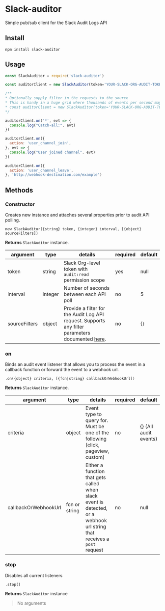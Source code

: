# Slack-auditor
Simple pub/sub client for the Slack Audit Logs API

## Install
`npm install slack-auditor`

## Usage

```javascript
const SlackAuditor = require('slack-auditor')

const auditorClient = new SlackAuditor(token='YOUR-SLACK-ORG-AUDIT-TOKEN', interval=5)

/**
* Optionally supply filter in the requests to the source
* This is handy in a huge grid where thousands of events per second may exceed the API return limit (unlikely with filter)
* const auditorClient = new SlackAuditor(token='YOUR-SLACK-ORG-AUDIT-TOKEN', interval=5, sourceFilters={action: 'user_channel_join'})
*/

auditorClient.on('*', evt => {
  console.log("Catch-all:", evt)
})

auditorClient.on({
  action: 'user_channel_join',
}, evt => {
  console.log("User joined channel", evt)
})

auditorClient.on({
  action: 'user_channel_leave',
}, 'http://webhook-destination.com/example')
```

## Methods

### Constructor
Creates new instance and attaches several properties prior to audit API polling. 

```
new SlackAuditor({string} token, {integer} interval, [{object} sourceFilters])
```
**Returns** ```SlackAuditor``` instance.

| argument | type   | details                                            | required | default |
|-----------|--------|----------------------------------------------------|----------|---------|
| token       | string | Slack Org-level token with `audit:read` permission scope | yes      |     null    |
| interval      | integer   | Number of seconds between each API poll                     | no      |    5    |
| sourceFilters      | object   | Provide a filter for the Audit Log API request. Supports any filter parameters documented [here](https://api.slack.com/admins/audit-logs#monitoring-workspace-events-with-the-audit-logs-api__how-to-call-the-audit-logs-api__audit-logs-endpoints).                     | no      |    {}    |

### on
Binds an audit event listener that allows you to process the event in a callback function or forward the event to a webhook url.
```
.on({object} criteria, [{fcn|string} callbackOrWebhookUrl])
```
**Returns** ```SlackAuditor``` instance.

| argument | type   | details                                            | required | default |
|-----------|--------|----------------------------------------------------|----------|---------|
| criteria       | object | Event type to query for. Must be one of the following (click, pageview, custom) | no      |     {} (All audit events)    |
| callbackOrWebhookUrl      | fcn or string   | Either a function that gets called when slack event is detected, or a webhook url string that receives a `post` request                     | no      |    null    |

### stop
Disables all current listeners
```
.stop()
```
**Returns** ```SlackAuditor``` instance

> No arguments
